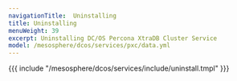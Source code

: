 ```yaml
---
navigationTitle:  Uninstalling
title: Uninstalling
menuWeight: 39
excerpt: Uninstalling DC/OS Percona XtraDB Cluster Service
model: /mesosphere/dcos/services/pxc/data.yml
---
```


{{{ include "/mesosphere/dcos/services/include/uninstall.tmpl" }}}
